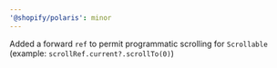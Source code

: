 ```yaml
---
'@shopify/polaris': minor
---
```


Added a forward `ref` to permit programmatic scrolling for `Scrollable` (example: `scrollRef.current?.scrollTo(0)`)
